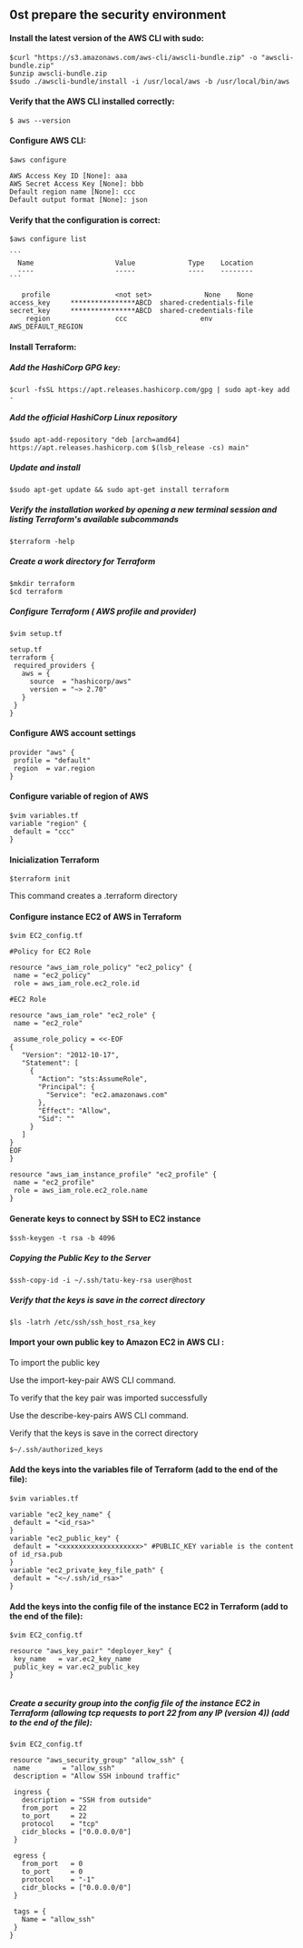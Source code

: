 ## 0st prepare the security environment

#### Install the latest version of the AWS CLI with sudo:

```
$curl "https://s3.amazonaws.com/aws-cli/awscli-bundle.zip" -o "awscli-bundle.zip"
$unzip awscli-bundle.zip
$sudo ./awscli-bundle/install -i /usr/local/aws -b /usr/local/bin/aws
```


#### Verify that the AWS CLI installed correctly:

```
$ aws --version
```



#### Configure AWS CLI:

```
$aws configure

AWS Access Key ID [None]: aaa
AWS Secret Access Key [None]: bbb
Default region name [None]: ccc
Default output format [None]: json
```



#### Verify that the configuration is correct:

```
$aws configure list
```



```
​```
  Name                    Value             Type    Location
  ----                    -----             ----    --------
​```

   profile                <not set>             None    None
access_key     ****************ABCD  shared-credentials-file    
secret_key     ****************ABCD  shared-credentials-file    
    region                ccc                  env    AWS_DEFAULT_REGION
```

#### Install Terraform:

##### Add the HashiCorp GPG key:

```
$curl -fsSL https://apt.releases.hashicorp.com/gpg | sudo apt-key add -
```



##### Add the official HashiCorp Linux repository

```
$sudo apt-add-repository "deb [arch=amd64] https://apt.releases.hashicorp.com $(lsb_release -cs) main"
```



##### Update and install

```
$sudo apt-get update && sudo apt-get install terraform
```



##### Verify the installation worked by opening a new terminal session and listing Terraform's available subcommands

```
$terraform -help
```



##### Create a work directory for Terraform

```
$mkdir terraform
$cd terraform
```

##### Configure  Terraform ( AWS profile and provider)

```
$vim setup.tf

setup.tf
terraform {
 required_providers {
   aws = {
     source  = "hashicorp/aws"
     version = "~> 2.70"
   }
 }
}
```



#### Configure AWS account settings
```
provider "aws" {
 profile = "default"
 region  = var.region
}
```



#### Configure variable of region of AWS

```
$vim variables.tf
variable "region" {
 default = "ccc"
}
```



#### Inicialization Terraform

```
$terraform init
```

This command creates a .terraform directory

#### Configure instance EC2 of AWS in Terraform

```
$vim EC2_config.tf

#Policy for EC2 Role

resource "aws_iam_role_policy" "ec2_policy" {
 name = "ec2_policy"
 role = aws_iam_role.ec2_role.id

#EC2 Role

resource "aws_iam_role" "ec2_role" {
 name = "ec2_role"

 assume_role_policy = <<-EOF
{
   "Version": "2012-10-17",
   "Statement": [
     {
       "Action": "sts:AssumeRole",
       "Principal": {
         "Service": "ec2.amazonaws.com"
       },
       "Effect": "Allow",
       "Sid": ""
     }
   ]
}
EOF
}

resource "aws_iam_instance_profile" "ec2_profile" {
 name = "ec2_profile"
 role = aws_iam_role.ec2_role.name
}
```



#### Generate keys to connect by SSH to EC2 instance

```
$ssh-keygen -t rsa -b 4096
```



##### Copying the Public Key to the Server

```
$ssh-copy-id -i ~/.ssh/tatu-key-rsa user@host
```



##### Verify that the keys is save in the correct directory

```
$ls -latrh /etc/ssh/ssh_host_rsa_key
```



#### Import your own public key to Amazon EC2 in AWS CLI :


To import the public key

Use the import-key-pair AWS CLI command.

To verify that the key pair was imported successfully

Use the describe-key-pairs AWS CLI command.

Verify that the keys is save in the correct directory

```
$~/.ssh/authorized_keys
```



#### Add the keys into the variables file of Terraform (add to the end of the file):

```
$vim variables.tf

variable "ec2_key_name" {
 default = "<id_rsa>"
}
variable "ec2_public_key" {
 default = "<xxxxxxxxxxxxxxxxxxx>" #PUBLIC_KEY variable is the content of id_rsa.pub
}
variable "ec2_private_key_file_path" {
 default = "<~/.ssh/id_rsa>"
}
```

#### Add the keys into the config file of the instance EC2 in Terraform (add to the end of the file):

```
$vim EC2_config.tf
	
resource "aws_key_pair" "deployer_key" {
 key_name   = var.ec2_key_name
 public_key = var.ec2_public_key
}


```

##### Create a security group into the config file of the instance EC2 in Terraform (allowing tcp requests to port 22 from any IP (version 4)) (add to the end of the file):

```
$vim EC2_config.tf

resource "aws_security_group" "allow_ssh" {
 name        = "allow_ssh"
 description = "Allow SSH inbound traffic"

 ingress {
   description = "SSH from outside"
   from_port   = 22
   to_port     = 22
   protocol    = "tcp"
   cidr_blocks = ["0.0.0.0/0"]
 }

 egress {
   from_port   = 0
   to_port     = 0
   protocol    = "-1"
   cidr_blocks = ["0.0.0.0/0"]
 }

 tags = {
   Name = "allow_ssh"
 }
}
```
